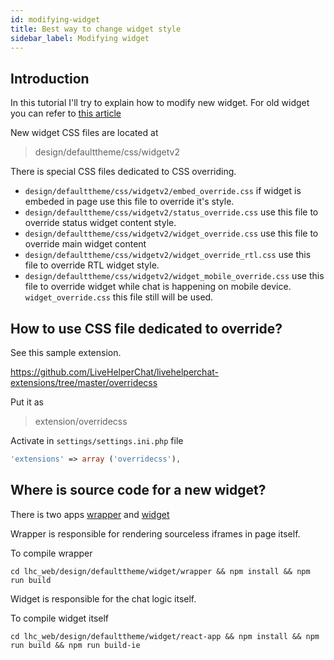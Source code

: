 ```yaml
---
id: modifying-widget
title: Best way to change widget style
sidebar_label: Modifying widget
---
```


## Introduction

In this tutorial I'll try to explain how to modify new widget. For old widget you can refer to [this article](../debug.md#chrome)

New widget CSS files are located at

> design/defaulttheme/css/widgetv2

There is special CSS files dedicated to CSS overriding.

* `design/defaulttheme/css/widgetv2/embed_override.css` if widget is embeded in page use this file to override it's style.
* `design/defaulttheme/css/widgetv2/status_override.css` use this file to override status widget content style.
* `design/defaulttheme/css/widgetv2/widget_override.css` use this file to override main widget content
* `design/defaulttheme/css/widgetv2/widget_override_rtl.css` use this file to override RTL widget style.
* `design/defaulttheme/css/widgetv2/widget_mobile_override.css` use this file to override widget while chat is happening on mobile device. `widget_override.css` this file still will be used.

## How to use CSS file dedicated to override?

See this sample extension.

https://github.com/LiveHelperChat/livehelperchat-extensions/tree/master/overridecss

Put it as 

> extension/overridecss

Activate in `settings/settings.ini.php` file 

```php
'extensions' => array ('overridecss'),
```

## Where is source code for a new widget?

There is two apps [wrapper](https://github.com/LiveHelperChat/livehelperchat/tree/master/lhc_web/design/defaulttheme/widget/wrapper) and [widget](https://github.com/LiveHelperChat/livehelperchat/tree/master/lhc_web/design/defaulttheme/widget/react-app)

Wrapper is responsible for rendering sourceless iframes in page itself.

To compile wrapper

```shell script
cd lhc_web/design/defaulttheme/widget/wrapper && npm install && npm run build
```

Widget is responsible for the chat logic itself.

To compile widget itself

```shell script
cd lhc_web/design/defaulttheme/widget/react-app && npm install && npm run build && npm run build-ie
```

